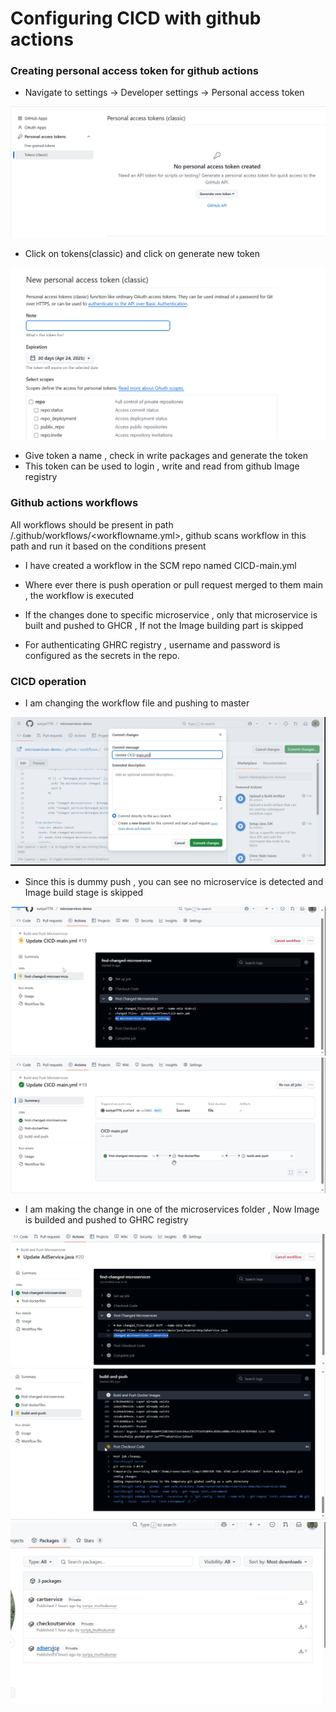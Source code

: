 # Configuring CICD with github actions

### Creating personal access token for github actions

- Navigate to settings -> Developer settings -> Personal access token

![PAT Image](assets/ss_01.png)

- Click on tokens(classic) and click on generate new token

![PAT Image](assets/ss_02.png)

- Give token a name , check in write packages and generate the token
- This token can be used to login , write and read from github Image registry

### Github actions workflows

All workflows should be present in path /.github/workflows/<workflowname.yml>, github scans workflow in this path and run it based on the conditions present 

- I have created a workflow in the SCM repo named CICD-main.yml

- Where ever there is push operation or pull request merged to them main , the workflow is executed 

- If the changes done to specific microservice , only that microservice is built and pushed to GHCR , If not the Image building part is skipped

- For authenticating GHRC registry , username and password is configured as the secrets in the repo.

### CICD operation

- I am changing the workflow file and pushing to master 

![Dummy push](assets/ss_03.png)

- Since this is dummy push , you can see no microservice is detected and Image build stage is skipped

![Pipeline status](assets/ss_04.png)
![Pipeline status](assets/ss_05.png)

- I am making the change in one of the microservices folder , Now Image is builded and pushed to GHRC registry

![Microservice detected in pipeline](assets/ss_06.png)
![Image pushed status](assets/ss_07.png)
![GHRC Image registry](assets/ss_08.png)
